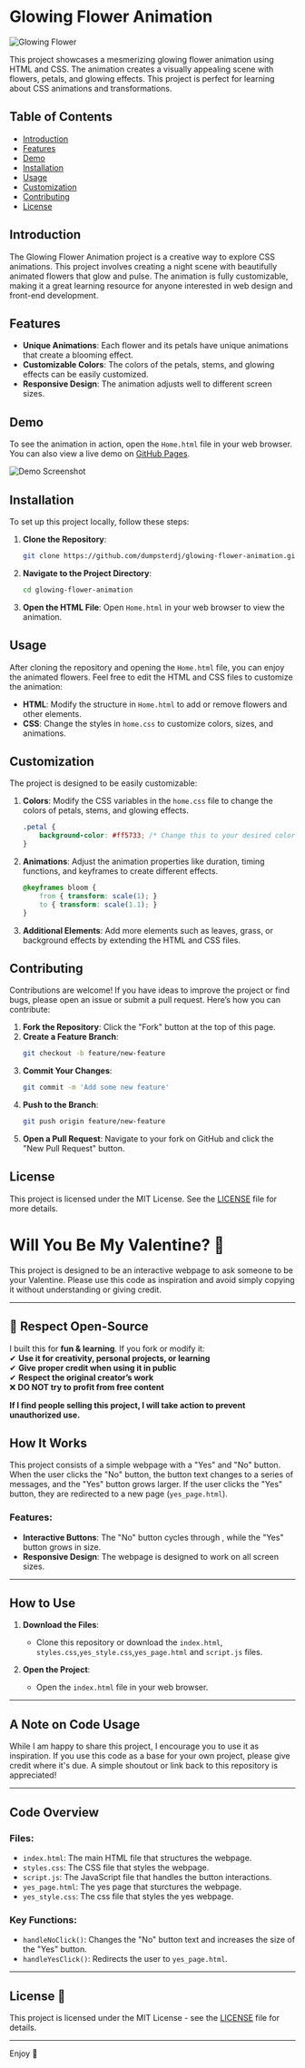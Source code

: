 # Glowing Flower Animation

![Glowing Flower](https://img.shields.io/badge/Glowing-Flower-orange)

This project showcases a mesmerizing glowing flower animation using HTML and CSS. The animation creates a visually appealing scene with flowers, petals, and glowing effects. This project is perfect for learning about CSS animations and transformations.

## Table of Contents

- [Introduction](#introduction)
- [Features](#features)
- [Demo](#demo)
- [Installation](#installation)
- [Usage](#usage)
- [Customization](#customization)
- [Contributing](#contributing)
- [License](#license)

## Introduction

The Glowing Flower Animation project is a creative way to explore CSS animations. This project involves creating a night scene with beautifully animated flowers that glow and pulse. The animation is fully customizable, making it a great learning resource for anyone interested in web design and front-end development.

## Features

- **Unique Animations**: Each flower and its petals have unique animations that create a blooming effect.
- **Customizable Colors**: The colors of the petals, stems, and glowing effects can be easily customized.
- **Responsive Design**: The animation adjusts well to different screen sizes.

## Demo

To see the animation in action, open the `Home.html` file in your web browser. You can also view a live demo on [GitHub Pages](https://dumpsterdj.github.io/your-repository-name).

![Demo Screenshot](Screenshot.png)

## Installation

To set up this project locally, follow these steps:

1. **Clone the Repository**:
   ```bash
   git clone https://github.com/dumpsterdj/glowing-flower-animation.git
   ```

2. **Navigate to the Project Directory**:
   ```bash
   cd glowing-flower-animation
   ```

3. **Open the HTML File**:
   Open `Home.html` in your web browser to view the animation.

## Usage

After cloning the repository and opening the `Home.html` file, you can enjoy the animated flowers. Feel free to edit the HTML and CSS files to customize the animation:

- **HTML**: Modify the structure in `Home.html` to add or remove flowers and other elements.
- **CSS**: Change the styles in `home.css` to customize colors, sizes, and animations.

## Customization

The project is designed to be easily customizable:

1. **Colors**: Modify the CSS variables in the `home.css` file to change the colors of petals, stems, and glowing effects.
   ```css
   .petal {
       background-color: #ff5733; /* Change this to your desired color */
   }
   ```

2. **Animations**: Adjust the animation properties like duration, timing functions, and keyframes to create different effects.
   ```css
   @keyframes bloom {
       from { transform: scale(1); }
       to { transform: scale(1.1); }
   }
   ```

3. **Additional Elements**: Add more elements such as leaves, grass, or background effects by extending the HTML and CSS files.

## Contributing

Contributions are welcome! If you have ideas to improve the project or find bugs, please open an issue or submit a pull request. Here’s how you can contribute:

1. **Fork the Repository**: Click the "Fork" button at the top of this page.
2. **Create a Feature Branch**: 
   ```bash
   git checkout -b feature/new-feature
   ```
3. **Commit Your Changes**: 
   ```bash
   git commit -m 'Add some new feature'
   ```
4. **Push to the Branch**: 
   ```bash
   git push origin feature/new-feature
   ```
5. **Open a Pull Request**: Navigate to your fork on GitHub and click the "New Pull Request" button.

## License

This project is licensed under the MIT License. See the [LICENSE](LICENSE) file for more details.


# Will You Be My Valentine? 💌

This project is designed to be an interactive webpage to ask someone to be your Valentine. Please use this code as inspiration and avoid simply copying it without understanding or giving credit.

---
## **🚀 Respect Open-Source**
I built this for **fun & learning**. If you fork or modify it:  
✔ **Use it for creativity, personal projects, or learning**  
✔ **Give proper credit when using it in public**  
✔ **Respect the original creator’s work**  
❌ **DO NOT try to profit from free content**  

 **If I find people selling this project, I will take action to prevent unauthorized use.**  



## How It Works 

This project consists of a simple webpage with a "Yes" and "No" button. When the user clicks the "No" button, the button text changes to a series of  messages, and the "Yes" button grows larger. If the user clicks the "Yes" button, they are redirected to a new page (`yes_page.html`).

### Features:
- **Interactive Buttons**: The "No" button cycles through , while the "Yes" button grows in size.
- **Responsive Design**: The webpage is designed to work on all screen sizes.

---

## How to Use 

1. **Download the Files**:
   - Clone this repository or download the `index.html`, `styles.css`,`yes_style.css`,`yes_page.html` and `script.js` files.

2. **Open the Project**:
   - Open the `index.html` file in your web browser.


---

## A Note on Code Usage 

While I am happy to share this project, I encourage you to use it as inspiration.
If you use this code as a base for your own project, please give credit where it's due. A simple shoutout or link back to this repository is appreciated!


---

## Code Overview 

### Files:

- `index.html`: The main HTML file that structures the webpage.
- `styles.css`: The CSS file that styles the webpage.
- `script.js`: The JavaScript file that handles the button interactions.
- `yes_page.html`: The yes page that sturctures the webpage.
- `yes_style.css`: The css file that styles the yes webpage.



### Key Functions:

- `handleNoClick()`: Changes the "No" button text and increases the size of the "Yes" button.
- `handleYesClick()`: Redirects the user to `yes_page.html`.

---

## License 📄

This project is licensed under the MIT License - see the [LICENSE](LICENSE) file for details.

---

Enjoy 💖
